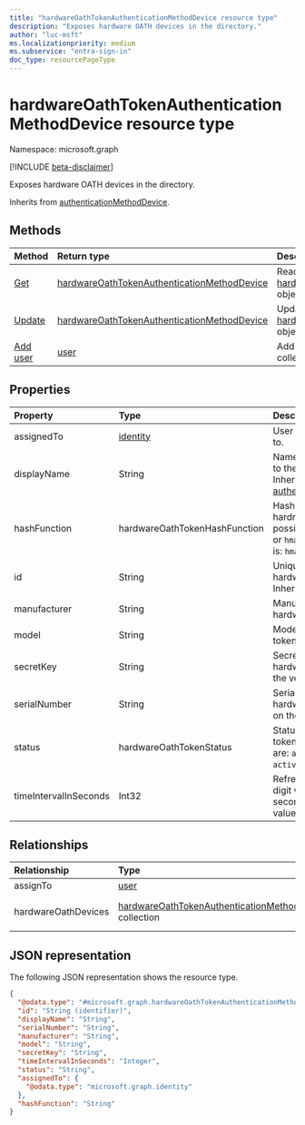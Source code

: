 ```yaml
---
title: "hardwareOathTokenAuthenticationMethodDevice resource type"
description: "Exposes hardware OATH devices in the directory."
author: "luc-msft"
ms.localizationpriority: medium
ms.subservice: "entra-sign-in"
doc_type: resourcePageType
---
```


# hardwareOathTokenAuthenticationMethodDevice resource type

Namespace: microsoft.graph

[!INCLUDE [beta-disclaimer](../../includes/beta-disclaimer.md)]

Exposes hardware OATH devices in the directory.

Inherits from [authenticationMethodDevice](../resources/authenticationmethoddevice.md).


## Methods
|Method|Return type|Description|
|:---|:---|:---|
|[Get](../api/hardwareoathtokenauthenticationmethoddevice-get.md)|[hardwareOathTokenAuthenticationMethodDevice](../resources/hardwareoathtokenauthenticationmethoddevice.md)|Read the properties and relationships of a [hardwareOathTokenAuthenticationMethodDevice](../resources/hardwareoathtokenauthenticationmethoddevice.md) object.|
|[Update](../api/hardwareoathtokenauthenticationmethoddevice-update.md)|[hardwareOathTokenAuthenticationMethodDevice](../resources/hardwareoathtokenauthenticationmethoddevice.md)|Update the properties of a [hardwareOathTokenAuthenticationMethodDevice](../resources/hardwareoathtokenauthenticationmethoddevice.md) object.|
|[Add user](../api/hardwareoathtokenauthenticationmethoddevice-post-assignto.md)|[user](../resources/user.md)|Add assignTo by posting to the assignTo collection.|

## Properties
|Property|Type|Description|
|:---|:---|:---|
|assignedTo|[identity](../resources/identity.md)|User the token is assigned to.|
|displayName|String|Name that can be provided to the hardware OATH token.  Inherited from [authenticationMethodDevice](../resources/authenticationmethoddevice.md).|
|hashFunction|hardwareOathTokenHashFunction|Hash function of the hardrware token. The possible values are: `hmacsha1` or `hmacsha256`. Default value is: `hmacsha1`.|
|id|String|Unique identifier of the hardware OATH token. Inherited from [entity](../resources/entity.md).|
|manufacturer|String|Manufacturer name of the hardware token.|
|model|String|Model name of the hardware token.|
|secretKey|String|Secret key of the specific hardware token, provided by the vendor.|
|serialNumber|String|Serial number of the specific hardware token, often found on the back of the device.|
|status|hardwareOathTokenStatus|Status of the hardware OATH token.The possible values are: `available`, `assigned`, `activated`, `failedActivation`.|
|timeIntervalInSeconds|Int32|Refresh interval of the 6-digit verification code, in seconds. The possible values are: 30 or 60.|

## Relationships
|Relationship|Type|Description|
|:---|:---|:---|
|assignTo|[user](../resources/user.md)|Assign the hardware OATH token to a user.|
|hardwareOathDevices|[hardwareOathTokenAuthenticationMethodDevice](../resources/hardwareoathtokenauthenticationmethoddevice.md) collection|Exposes the hardware OATH method on the user object. Inherited from [microsoft.graph.authenticationMethodDevice](../resources/authenticationmethoddevice.md)|

## JSON representation
The following JSON representation shows the resource type.
<!-- {
  "blockType": "resource",
  "keyProperty": "id",
  "@odata.type": "microsoft.graph.hardwareOathTokenAuthenticationMethodDevice",
  "baseType": "microsoft.graph.authenticationMethodDevice",
  "openType": false
}
-->
``` json
{
  "@odata.type": "#microsoft.graph.hardwareOathTokenAuthenticationMethodDevice",
  "id": "String (identifier)",
  "displayName": "String",
  "serialNumber": "String",
  "manufacturer": "String",
  "model": "String",
  "secretKey": "String",
  "timeIntervalInSeconds": "Integer",
  "status": "String",
  "assignedTo": {
    "@odata.type": "microsoft.graph.identity"
  },
  "hashFunction": "String"
}
```
